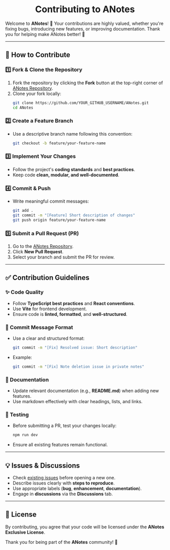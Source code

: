 <h1 align="center">Contributing to ANotes</h1>

Welcome to **ANotes**! 🎉 Your contributions are highly valued, whether you're fixing bugs, introducing new features, or improving documentation. Thank you for helping make ANotes better! 🚀

---

## 📌 How to Contribute

### 1️⃣ Fork & Clone the Repository
1. Fork the repository by clicking the **Fork** button at the top-right corner of [ANotes Repository](https://github.com/alexjoshva/ANotes).
2. Clone your fork locally:
   ```bash
   git clone https://github.com/YOUR_GITHUB_USERNAME/ANotes.git
   cd ANotes
   ```

### 2️⃣ Create a Feature Branch
- Use a descriptive branch name following this convention:
  ```bash
  git checkout -b feature/your-feature-name
  ```

### 3️⃣ Implement Your Changes
- Follow the project's **coding standards** and **best practices**.
- Keep code **clean, modular, and well-documented**.

### 4️⃣ Commit & Push
- Write meaningful commit messages:
  ```bash
  git add .
  git commit -m "[Feature] Short description of changes"
  git push origin feature/your-feature-name
  ```

### 5️⃣ Submit a Pull Request (PR)
1. Go to the [ANotes Repository](https://github.com/alexjoshva/ANotes).
2. Click **New Pull Request**.
3. Select your branch and submit the PR for review.

---

## ✅ Contribution Guidelines

### ✨ Code Quality
- Follow **TypeScript best practices** and **React conventions**.
- Use **Vite** for frontend development.
- Ensure code is **linted, formatted**, and **well-structured**.

### 📝 Commit Message Format
- Use a clear and structured format:
  ```bash
  git commit -m "[Fix] Resolved issue: Short description"
  ```
- Example:
  ```bash
  git commit -m "[Fix] Note deletion issue in private notes"
  ```

### 📖 Documentation
- Update relevant documentation (e.g., **README.md**) when adding new features.
- Use markdown effectively with clear headings, lists, and links.

### 🧪 Testing
- Before submitting a PR, test your changes locally:
  ```bash
  npm run dev
  ```
- Ensure all existing features remain functional.

---

## 💡 Issues & Discussions

- Check [existing issues](https://github.com/alexjoshva/ANotes/issues) before opening a new one.
- Describe issues clearly with **steps to reproduce**.
- Use appropriate labels (**bug**, **enhancement**, **documentation**).
- Engage in **discussions** via the **Discussions** tab.

---

## 📜 License
By contributing, you agree that your code will be licensed under the **ANotes Exclusive License**.

Thank you for being part of the **ANotes** community! 💜
